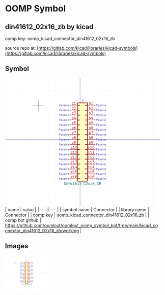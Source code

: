 # OOMP Symbol  
## din41612_02x16_zb  by kicad  
  
oomp key: oomp_kicad_connector_din41612_02x16_zb  
  
source repo at: [https://gitlab.com/kicad/libraries/kicad-symbols](https://gitlab.com/kicad/libraries/kicad-symbols)  
## Symbol  
  
[![working.png](working_600.png)](working.png)  
| name | value | 
| --- | --- | 
| symbol name | Connector | 
| library name | Connector | 
| oomp key | oomp_kicad_connector_din41612_02x16_zb | 
| oomp bot github | https://github.com/oomlout/oomlout_oomp_symbol_bot/tree/main/kicad_connector_din41612_02x16_zb/working | 
## Images  
  
[![working.png](working_140.png)](working.png)  
